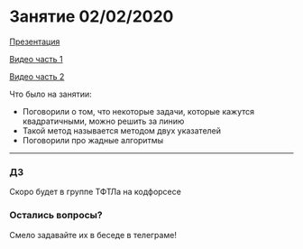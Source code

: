 # Занятие 02/02/2020

[Презентация](two_pointers.pdf)

[Видео часть 1](https://youtu.be/WTiNMcwXh_4)

[Видео часть 2](https://youtu.be/_Jfxj8rTUK8)

Что было на занятии:

* Поговорили о том, что некоторые задачи, которые кажутся квадратичными, можно решить за линию
* Такой метод называется методом двух указателей
* Поговорили про жадные алгоритмы

---
### ДЗ
Скоро будет в группе ТФТЛа на кодфорсесе

### Остались вопросы?
Смело задавайте их в беседе в телеграме!
